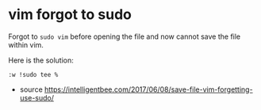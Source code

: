 # vim forgot to sudo

Forgot to `sudo vim` before opening the file and now cannot save the file within vim.

Here is the solution:

`:w !sudo tee %`

- source <https://intelligentbee.com/2017/06/08/save-file-vim-forgetting-use-sudo/>
